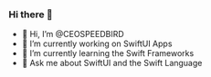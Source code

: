 ### Hi there 👋
- 👋 Hi, I’m @CEOSPEEDBIRD
- 🔭 I’m currently working on SwiftUI Apps
- 🌱 I’m currently learning the Swift Frameworks
- 💬 Ask me about SwiftUI and the Swift Language
<!--
**CEOSPEEDBIRD/CEOSPEEDBIRD** is a ✨ _special_ ✨ repository because its `README.md` (this file) appears on your GitHub profile.

Here are some ideas to get you started:

- 🔭 I’m currently working on ...
- 🌱 I’m currently learning ...
- 👯 I’m looking to collaborate on ...
- 🤔 I’m looking for help with ...
- 💬 Ask me about ...
- 📫 How to reach me: ...
- 😄 Pronouns: ...
- ⚡ Fun fact: ...
-->
